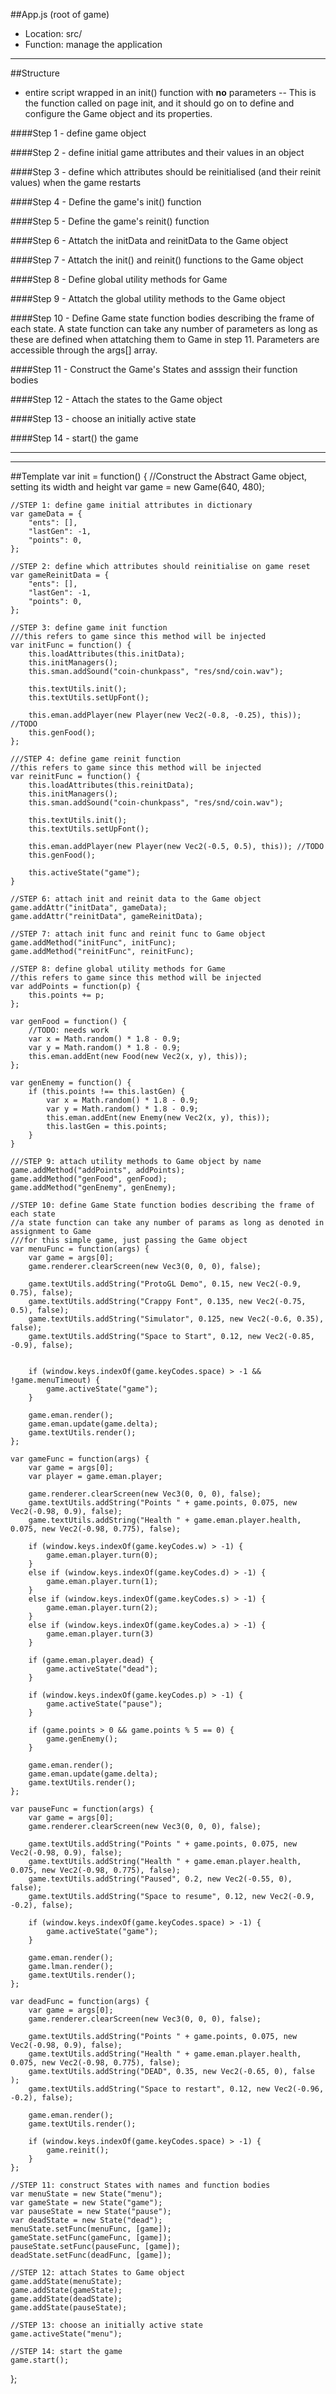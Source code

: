 ##App.js (root of game)
- Location: src/
- Function: manage the application

----

##Structure
- entire script wrapped in an init() function with **no** parameters
    -- This is the function called on page init, and it should go on to define and configure the Game object and its properties.

####Step 1 - define game object

####Step 2 - define initial game attributes and their values in an object

####Step 3 - define which attributes should be reinitialised (and their reinit values) when the game restarts

####Step 4 - Define the game's init() function

####Step 5 - Define the game's reinit() function

####Step 6 - Attatch the initData and reinitData to the Game object

####Step 7 - Attatch the init() and reinit() functions to the Game object

####Step 8 - Define global utility methods for Game

####Step 9 - Attatch the global utility methods to the Game object

####Step 10 - Define Game state function bodies describing the frame of each state. A state function can take any number of parameters as long as these are defined when attatching them to Game in step 11. Parameters are accessible through the args[] array.

####Step 11 - Construct the Game's States and asssign their function bodies

####Step 12 - Attach the states to the Game object

####Step 13 - choose an initially active state

####Step 14 - start() the game



----
----

##Template
var init = function() {
    //Construct the Abstract Game object, setting its width and height
    var game = new Game(640, 480);

    //STEP 1: define game initial attributes in dictionary
    var gameData = {
        "ents": [],
        "lastGen": -1,
        "points": 0,
    };

    //STEP 2: define which attributes should reinitialise on game reset
    var gameReinitData = {
        "ents": [],
        "lastGen": -1,
        "points": 0,
    };

    //STEP 3: define game init function
    ///this refers to game since this method will be injected
    var initFunc = function() {
        this.loadAttributes(this.initData);
        this.initManagers();
        this.sman.addSound("coin-chunkpass", "res/snd/coin.wav");

        this.textUtils.init();
        this.textUtils.setUpFont();

        this.eman.addPlayer(new Player(new Vec2(-0.8, -0.25), this)); //TODO
        this.genFood();
    };

    ///STEP 4: define game reinit function
    //this refers to game since this method will be injected
    var reinitFunc = function() {
        this.loadAttributes(this.reinitData);
        this.initManagers();
        this.sman.addSound("coin-chunkpass", "res/snd/coin.wav");

        this.textUtils.init();
        this.textUtils.setUpFont();
        
        this.eman.addPlayer(new Player(new Vec2(-0.5, 0.5), this)); //TODO
        this.genFood();

        this.activeState("game");
    }

    //STEP 6: attach init and reinit data to the Game object
    game.addAttr("initData", gameData);
    game.addAttr("reinitData", gameReinitData);

    //STEP 7: attach init func and reinit func to Game object
    game.addMethod("initFunc", initFunc);
    game.addMethod("reinitFunc", reinitFunc);

    //STEP 8: define global utility methods for Game
    //this refers to game since this method will be injected
    var addPoints = function(p) {
        this.points += p;
    };

    var genFood = function() {
        //TODO: needs work
        var x = Math.random() * 1.8 - 0.9;
        var y = Math.random() * 1.8 - 0.9;
        this.eman.addEnt(new Food(new Vec2(x, y), this));
    };

    var genEnemy = function() {
        if (this.points !== this.lastGen) {
            var x = Math.random() * 1.8 - 0.9;
            var y = Math.random() * 1.8 - 0.9;
            this.eman.addEnt(new Enemy(new Vec2(x, y), this));
            this.lastGen = this.points;
        }
    }

    ///STEP 9: attach utility methods to Game object by name
    game.addMethod("addPoints", addPoints);
    game.addMethod("genFood", genFood);
    game.addMethod("genEnemy", genEnemy);

    //STEP 10: define Game State function bodies describing the frame of each state
    //a state function can take any number of params as long as denoted in assignment to Game
    ///for this simple game, just passing the Game object
    var menuFunc = function(args) {
        var game = args[0];
        game.renderer.clearScreen(new Vec3(0, 0, 0), false);

        game.textUtils.addString("ProtoGL Demo", 0.15, new Vec2(-0.9, 0.75), false);
        game.textUtils.addString("Crappy Font", 0.135, new Vec2(-0.75, 0.5), false);
        game.textUtils.addString("Simulator", 0.125, new Vec2(-0.6, 0.35), false);
        game.textUtils.addString("Space to Start", 0.12, new Vec2(-0.85, -0.9), false);


        if (window.keys.indexOf(game.keyCodes.space) > -1 && !game.menuTimeout) {
            game.activeState("game");
        }

        game.eman.render();
        game.eman.update(game.delta);
        game.textUtils.render();
    };

    var gameFunc = function(args) {
        var game = args[0];
        var player = game.eman.player;

        game.renderer.clearScreen(new Vec3(0, 0, 0), false);
        game.textUtils.addString("Points " + game.points, 0.075, new Vec2(-0.98, 0.9), false);
        game.textUtils.addString("Health " + game.eman.player.health, 0.075, new Vec2(-0.98, 0.775), false);

        if (window.keys.indexOf(game.keyCodes.w) > -1) {
            game.eman.player.turn(0);
        }
        else if (window.keys.indexOf(game.keyCodes.d) > -1) {
            game.eman.player.turn(1);
        }
        else if (window.keys.indexOf(game.keyCodes.s) > -1) {
            game.eman.player.turn(2);
        }
        else if (window.keys.indexOf(game.keyCodes.a) > -1) {
            game.eman.player.turn(3)
        }

        if (game.eman.player.dead) {
            game.activeState("dead");
        }

        if (window.keys.indexOf(game.keyCodes.p) > -1) {
            game.activeState("pause");
        }

        if (game.points > 0 && game.points % 5 == 0) {
            game.genEnemy();
        }

        game.eman.render();
        game.eman.update(game.delta);
        game.textUtils.render();
    };

    var pauseFunc = function(args) {
        var game = args[0];
        game.renderer.clearScreen(new Vec3(0, 0, 0), false);

        game.textUtils.addString("Points " + game.points, 0.075, new Vec2(-0.98, 0.9), false);
        game.textUtils.addString("Health " + game.eman.player.health, 0.075, new Vec2(-0.98, 0.775), false);
        game.textUtils.addString("Paused", 0.2, new Vec2(-0.55, 0), false);
        game.textUtils.addString("Space to resume", 0.12, new Vec2(-0.9, -0.2), false);

        if (window.keys.indexOf(game.keyCodes.space) > -1) {
            game.activeState("game");
        }

        game.eman.render();
        game.lman.render();
        game.textUtils.render();
    };

    var deadFunc = function(args) {
        var game = args[0];
        game.renderer.clearScreen(new Vec3(0, 0, 0), false);

        game.textUtils.addString("Points " + game.points, 0.075, new Vec2(-0.98, 0.9), false);
        game.textUtils.addString("Health " + game.eman.player.health, 0.075, new Vec2(-0.98, 0.775), false);
        game.textUtils.addString("DEAD", 0.35, new Vec2(-0.65, 0), false );
        game.textUtils.addString("Space to restart", 0.12, new Vec2(-0.96, -0.2), false);

        game.eman.render();
        game.textUtils.render();

        if (window.keys.indexOf(game.keyCodes.space) > -1) {
            game.reinit();
        }
    };

    //STEP 11: construct States with names and function bodies
    var menuState = new State("menu");
    var gameState = new State("game");
    var pauseState = new State("pause");
    var deadState = new State("dead");
    menuState.setFunc(menuFunc, [game]);
    gameState.setFunc(gameFunc, [game]);
    pauseState.setFunc(pauseFunc, [game]);
    deadState.setFunc(deadFunc, [game]);

    //STEP 12: attach States to Game object
    game.addState(menuState);
    game.addState(gameState);
    game.addState(deadState);
    game.addState(pauseState);

    //STEP 13: choose an initially active state
    game.activeState("menu");

    //STEP 14: start the game
    game.start();
};
